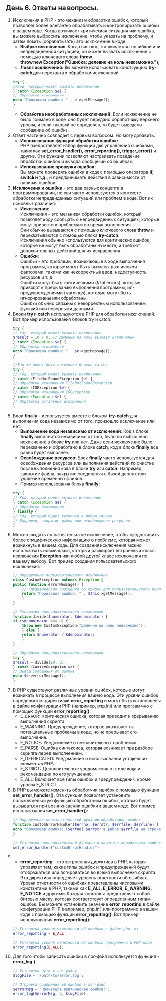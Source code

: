 ## День 6. Ответы на вопросы.
1. Исключения в PHP - это механизм обработки ошибок, который позволяет более элегантно обрабатывать и контролировать ошибки в вашем коде. Когда возникает критическая ситуация или ошибка, вы можете выбросить исключение, чтобы указать на проблему, и затем ловить (обрабатывать) это исключение в коде.
    - **Выброс исключения:** Когда ваш код сталкивается с ошибкой или непредвиденной ситуацией, он может вызвать исключение с помощью ключевого слова **throw**.<br>
    **throw new Exception("Ошибка: деление на ноль невозможно.");**
    - **Ловля исключения:** Вы можете использовать конструкцию **try-catch** для перехвата и обработки исключений.<br>
    ```php
    try {
    //Код, который может вызвать исключение
    } catch (Exception $e) {
    // Обработка исключения
    echo "Произошла ошибка: " . e->getMessage();
    }
    ```
    - **Обработка необработанных исключений:** Если исключение не было поймано в коде, оно будет передано обработчику верхнего уровня, и если таковой не определен, то будет выведено сообщение об ошибке.
2. Ответ частично совпадает с первым вопросом. Но могу добавить:
    - **Использование функций обработки ошибок:**<br>
     PHP предоставляет набор функций для управления ошибками, таких как **set_error_handler(), error_reporting(), trigger_error()** и другие. Эти функции позволяют настраивать поведение обработки ошибок и вывода сообщений об ошибках.
    - **Использование проверки ошибок:**<br>
    Вы можете проверять ошибки в коде с помощью оператора **if, switch и т.д.**, и предпринимать действия в зависимости от наличия ошибок.
3. **Исключения и ошибки** - это два разных концепта в программировании, но они часто используются в контексте обработки непредвиденных ситуаций или проблем в коде. Вот их основные различия:
    - **Исключения**:<br>
    Исключения - это механизм обработки ошибок, который позволяет коду сообщать о непредвиденных ситуациях, которые могут привести к проблемам во время выполнения.<br>
    Они обычно вызываются с помощью ключевого слова **throw** и перехватываются с помощью блока **try-catch**.<br>
    Исключения обычно используются для критических ошибок, которые не могут быть обработаны на месте, и требуют дополнительных действий для их исправления.<br>
    - **Ошибки**: <br>
    Ошибки - это проблемы, возникающие в ходе выполнения программы, которые могут быть вызваны различными факторами, такими как некорректный ввод, недоступность ресурсов и т. д.<br>
    Ошибки могут быть критическими (fatal errors), которые приводят к прерыванию выполнения программы, или предупреждениями (warnings), которые могут быть игнорированы или обработаны.<br>
    Ошибки обычно связаны с некорректным использованием функций или неверными данными.<br>
4. Блоки **try** и **catch** используются в PHP для обработки исключений. Вот пример использования блоков try и catch:
    ```php
    try {
    // Код, который может вызвать исключение
    $result = 10 / 0; // Деление на ноль вызовет исключение
    } catch (Exception $e) {
    // Обработка исключения
    echo "Произошла ошибка: " . $e->getMessage();
    }

    //Так же может быть несколько блоков catch:
    try {
    // Код, который может вызвать исключение
    } catch (FileNotFoundException $e) {
    // Обработка исключения FileNotFoundException
    } catch (IOException $e) {
    // Обработка исключения IOException
    } catch (Exception $e) {
    // Обработка остальных исключений
    }
    ```
5. Блок **finally** - используется вместе с блоком **try-catch** для выполнения кода независимо от того, произошло исключение или нет.
    - **Выполнение кода независимо от исключений**: Код в блоке **finally** выполнится независимо от того, было ли выброшено исключение в блоке **try** или нет. Даже если исключение было перехвачено и обработано в блоке **catch**, код в блоке **finally** все равно будет выполнен.
    - **Освобождение ресурсов**: Блок **finally** часто используется для освобождения ресурсов или выполнения действий по очистке после выполнения кода в блоке **try** или **catch**. Например, закрытие файла, закрытие соединения с базой данных или удаление временных файлов.
    - Пример использования блока **finally**:
    ```php
    try {
    // Код, который может вызвать исключение
    } catch (Exception $e) {
    // Обработка исключения
    } finally {
    // Код, который будет выполнен в любом случае
    // Например, закрытие файла или освобождение ресурсов
    }
    ```
6. Можно создать пользовательское исключение, чтобы предоставить более специфическую информацию о проблеме, которая может возникнуть в вашем коде. Для создания исключения можно использовать новый класс, который расширяет встроенный класс исключения **Exception** или любой другой класс исключения по вашему выбору. Вот пример создания пользовательского исключения:
    ```php
    // Определение пользовательского исключения
    class CustomException extends Exception {
    public function errorMessage() {
        // Специфическое сообщение об ошибке для пользовательского исключения
        return "Произошла ошибка: " . $this->getMessage();
        }
    }

    // Генерация пользовательского исключения
    function divide($numerator, $denominator) {
    if ($denominator === 0) {
        throw new CustomException("Деление на ноль невозможно");
        } else {
        return $numerator / $denominator;
        }
    }

    // Обработка пользовательского исключения
    try {
    $result = divide(10, 0);
    } catch (CustomException $e) {
    // Вывод сообщения об ошибке
    echo $e->errorMessage();
    }
    ```
7.  В PHP существуют различные уровни ошибок, которые могут возникать в процессе выполнения вашего кода. Эти уровни ошибок определяются директивой **error_reporting** и могут быть установлены в файле конфигурации PHP (например, php.ini) или программно с помощью функции **error_reporting()**.
    - E_ERROR: Критическая ошибка, которая приводит к прерыванию выполнения скрипта.
    - E_WARNING: Предупреждение, которое указывает на потенциальные проблемы в коде, но не прерывает его выполнение.
    - E_NOTICE: Уведомление о незначительных проблемах.
    - E_PARSE: Ошибка синтаксиса, которая возникает при разборе скрипта перед выполнением.
    - E_DEPRECATED: Уведомление о использовании устаревших элементов PHP.
    - E_STRICT: Дополнительные уведомления о стиле кода и рекомендации по его улучшению.
    - E_ALL: Включает все типы ошибок и предупреждений, кроме уровня E_STRICT.
8. В PHP вы можете изменить обработчик ошибок с помощью функции **set_error_handler()**. Эта функция позволяет установить пользовательскую функцию обработчика ошибок, которая будет вызываться при возникновении ошибки в вашем коде. Вот пример использования **set_error_handler()**:
    ```php
    // Определение пользовательской функции обработчика ошибок
    function customErrorHandler($errno, $errstr, $errfile, $errline) {
    echo "Произошла ошибка: [$errno] $errstr в файле $errfile на строке $errline<\n>";
    }

    // Установка пользовательской функции в качестве обработчика ошибок
    set_error_handler("customErrorHandler");
    ```
9.  - **error_reporting** - это встроенная директива в PHP, которая управляет тем, какие типы ошибок  и предупреждений будут отображаться или логироваться во время выполнения скрипта. Эта директива определяет уровень отчетности об ошибках.
Уровни отчетности об ошибках представлены числовыми константами в PHP, такими как **E_ALL, E_ERROR, E_WARNING, E_NOTICE** и другими. Каждая константа представляет собой битовую маску, которая соответствует определенным типам ошибок.
Вы можете установить значение **error_reporting** в файле конфигурации PHP (например, php.ini) или программно в вашем коде с помощью функции **error_reporting()**. Вот пример использования **error_reporting()**:
    ```php
    // Установка уровня отчетности об ошибках в файле php.ini
    error_reporting = E_ALL

    // Установка уровня отчетности об ошибках программно в PHP коде
    error_reporting(E_ALL);
    ```
10. Для того чтобы записать ошибки в лог-файл используется функция - **error_log()**
    ```php
    // Установка пути к лог-файлу
    $logFile = '/path/to/error.log';

    // Отправка сообщения об ошибке в лог-файл
    $errorMsg = "Произошла критическая ошибка!";
    error_log($errorMsg, 3, $logFile);
    ```